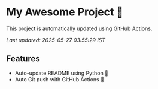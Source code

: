 # My Awesome Project 🚀

This project is automatically updated using GitHub Actions.

_Last updated: 2025-05-27 03:55:29 IST_

## Features
- Auto-update README using Python 🐍
- Auto Git push with GitHub Actions 🤖
